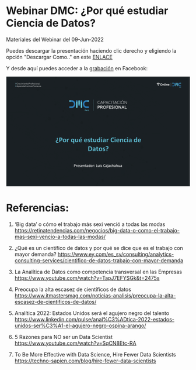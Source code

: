 # Webinar DMC: ¿Por qué estudiar Ciencia de Datos?

Materiales del Webinar del 09-Jun-2022

Puedes descargar la presentación haciendo clic derecho y eligiendo la opción "Descargar Como.." en este [ENLACE](docs/Modelos_en_Produccion.pdf)

Y desde aquí puedes acceder a la [grabación](https://www.facebook.com/datamining.pe/videos/561460648936273) en Facebook:

[![IMAGEN](docs/Pres_DMC_DS.png)](https://www.facebook.com/datamining.pe/videos/561460648936273)

# Referencias:

1. ‘Big data’ o cómo el trabajo más sexi venció a todas las modas
https://retinatendencias.com/negocios/big-data-o-como-el-trabajo-mas-sexi-vencio-a-todas-las-modas/

2. ¿Qué es un científico de datos y por qué se dice que es el trabajo con mayor demanda?
https://www.ey.com/es_sv/consulting/analytics-consulting-services/cientifico-de-datos-trabajo-con-mayor-demanda

3. La Analítica de Datos como competencia transversal en las Empresas
https://www.youtube.com/watch?v=TapJ7EFYSGk&t=2475s

4. Preocupa la alta escasez de científicos de datos
https://www.itmastersmag.com/noticias-analisis/preocupa-la-alta-escasez-de-cientificos-de-datos/

5. Analítica 2022: Estados Unidos será el agujero negro del talento
https://www.linkedin.com/pulse/anal%C3%ADtica-2022-estados-unidos-ser%C3%A1-el-agujero-negro-ospina-arango/

6. 5 Razones para NO ser un Data Scientist
https://www.youtube.com/watch?v=SqCN8Etc-RA

7. To Be More Effective with Data Science, Hire Fewer Data Scientists
https://techno-sapien.com/blog/hire-fewer-data-scientists
